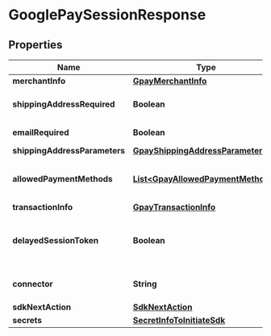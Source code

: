 

# GooglePaySessionResponse


## Properties

| Name | Type | Description | Notes |
|------------ | ------------- | ------------- | -------------|
|**merchantInfo** | [**GpayMerchantInfo**](GpayMerchantInfo.md) |  |  |
|**shippingAddressRequired** | **Boolean** | Is shipping address required |  |
|**emailRequired** | **Boolean** | Is email required |  |
|**shippingAddressParameters** | [**GpayShippingAddressParameters**](GpayShippingAddressParameters.md) |  |  |
|**allowedPaymentMethods** | [**List&lt;GpayAllowedPaymentMethods&gt;**](GpayAllowedPaymentMethods.md) | List of the allowed payment meythods |  |
|**transactionInfo** | [**GpayTransactionInfo**](GpayTransactionInfo.md) |  |  |
|**delayedSessionToken** | **Boolean** | Identifier for the delayed session response |  |
|**connector** | **String** | The name of the connector |  |
|**sdkNextAction** | [**SdkNextAction**](SdkNextAction.md) |  |  |
|**secrets** | [**SecretInfoToInitiateSdk**](SecretInfoToInitiateSdk.md) |  |  [optional] |



